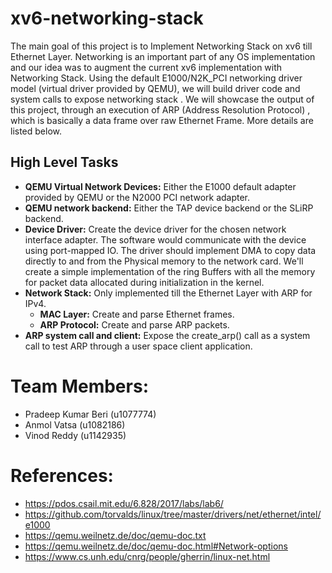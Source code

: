 # xv6-networking-stack
The main goal of this project is to Implement Networking Stack on xv6 till Ethernet Layer.
Networking is an important part of any OS implementation and our idea was to augment the current xv6 implementation with Networking Stack. Using the default E1000/N2K_PCI networking driver model (virtual driver provided by QEMU), we will build driver code and system calls to expose networking stack . We will showcase the output of this project, through an execution of ARP (Address Resolution Protocol) , which is basically a data frame over raw Ethernet Frame. More details are listed below. 

## High Level Tasks
- **QEMU Virtual Network Devices:** Either the E1000 default adapter provided by QEMU or the N2000 PCI network adapter.
- **QEMU network backend:** Either the TAP device backend or the SLiRP backend.
- **Device Driver:** Create the device driver for the chosen network interface adapter. The software would communicate with the device using port-mapped IO. The driver should implement DMA to copy data directly to and from the Physical memory to the network card. We'll create a simple implementation of the ring Buffers with all the memory for packet data allocated during initialization in the kernel.
- **Network Stack:** Only implemented till the Ethernet Layer with ARP for IPv4.
	- **MAC Layer:** Create and parse Ethernet frames.
	- **ARP Protocol:** Create and parse ARP packets.
- **ARP system call and client:** Expose the create_arp() call as a system call to test ARP through a user space client application.

# Team Members:
- Pradeep Kumar Beri (u1077774)
- Anmol Vatsa (u1082186)
- Vinod Reddy (u1142935)

# References:
- https://pdos.csail.mit.edu/6.828/2017/labs/lab6/
- https://github.com/torvalds/linux/tree/master/drivers/net/ethernet/intel/e1000
- https://qemu.weilnetz.de/doc/qemu-doc.txt
- https://qemu.weilnetz.de/doc/qemu-doc.html#Network-options
- https://www.cs.unh.edu/cnrg/people/gherrin/linux-net.html
